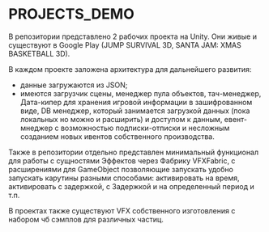 # PROJECTS_DEMO
В репозитории представлено 2 рабочих проекта  на Unity. Они живые и существуют в Google Play (JUMP SURVIVAL 3D, SANTA JAM: XMAS BASKETBALL 3D).

В каждом проекте заложена архитектура для дальнейшего развития:
- данные загружаются из JSON;
- имеются загрузчик сцены, менеджер пула объектов, тач-менеджер, Дата-кипер для хранения игровой информации в зашифрованном виде,
  DB менеджер, который занимается загрузкой данных (пока локальных но можно и расширить) и доступом к данным,
  евент-мнеджер с возможностью подписки-отписки и несложным созданием новых ивентов собственного производства.

Также в репозитории отдельно представлен минимальный функционал для работы с сущностями Эффектов через Фабрику VFXFabriс,
с расширениями для GameObject позволяющие запускать удобно запускать карутины разными способами: 
активировать на время, активировать с задержкой, c Задержкой и на определенный период и т.п.

В проектах также существуют VFX собственного изготовления с набором чб сэмплов для различных частиц.
